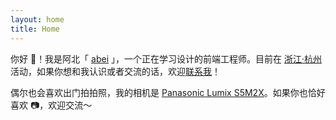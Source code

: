 ```yaml
---
layout: home
title: Home
---
```


你好 <span class="animate-wiggle text-4xl inline-block">👋</span>！我是阿北「 [abei](https://github.com/abeixiaolu) 」，一个正在学习设计的前端工程师。目前在 [浙江·杭州](https://www.google.com/maps/place/%E4%B8%AD%E5%9B%BD%E6%B5%99%E6%B1%9F%E7%9C%81%E6%9D%AD%E5%B7%9E%E5%B8%82/@30.2615835,120.006742,11z/data=!3m1!4b1!4m6!3m5!1s0x344bb629439aaa99:0xa7bfd183824de83a!8m2!3d30.2741499!4d120.15515!16zL20vMDE0dm00?entry=tts&g_ep=EgoyMDI0MTAxNC4wIPu8ASoASAFQAw%3D%3D) 活动，如果你想和我认识或者交流的话，欢迎[联系我](mailto:xiaoluabei@gmail.com)！

偶尔也会喜欢出门拍拍照，我的相机是 [Panasonic Lumix S5M2X](https://zh.wikipedia.org/wiki/%E6%9D%BE%E4%B8%BLumix_DC-S5II/S5IIx)。如果你也恰好喜欢 📷，欢迎交流～

<MyStack />
